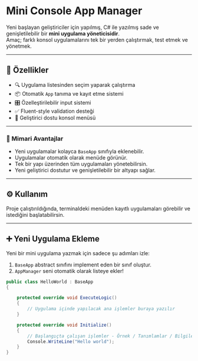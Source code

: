# Mini Console App Manager

Yeni başlayan geliştiriciler için yapılmış, C# ile yazılmış sade ve genişletilebilir bir **mini uygulama yöneticisidir**.  
Amaç; farklı konsol uygulamalarını tek bir yerden çalıştırmak, test etmek ve yönetmek.

---

## 🚀 Özellikler

- 🔍 Uygulama listesinden seçim yaparak çalıştırma
- 📦 Otomatik `App` tanıma ve kayıt etme sistemi
- 🎛️ Özelleştirilebilir input sistemi
- ✅ Fluent-style validation desteği
- 📄 Geliştirici dostu konsol menüsü

---
### 🧠 Mimari Avantajlar

- Yeni uygulamalar kolayca `BaseApp` sınıfıyla eklenebilir.
- Uygulamalar otomatik olarak menüde görünür.
- Tek bir yapı üzerinden tüm uygulamaları yönetebilirsin.
- Yeni geliştirici dostutur ve genişletilebilir bir altyapı sağlar.
---

## ⚙️ Kullanım

Proje çalıştırıldığında, terminaldeki menüden kayıtlı uygulamaları görebilir ve istediğini başlatabilirsin.

---

## ➕ Yeni Uygulama Ekleme

Yeni bir mini uygulama yazmak için sadece şu adımları izle:

1. `BaseApp` abstract sınıfını implement eden bir sınıf oluştur.
2. `AppManager` seni otomatik olarak listeye ekler!

```csharp
public class HelloWorld : BaseApp
{

    protected override void ExecuteLogic()
    {
        // Uygulama içinde yapılacak ana işlemler buraya yazılır
    }

    protected override void Initialize()
    {
        // Başlangıçta çalışan işlemler - Örnek / Tanımlamlar / Bilgilendirme vs.
        Console.WriteLine("Hello world");
    }
}
